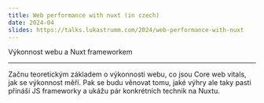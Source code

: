 ```yaml
---
title: Web performance with nuxt (in czech)
date: 2024-04
slides: https://talks.lukastrumm.com/2024/web-performance-with-nuxt
---
```


Výkonnost webu a Nuxt frameworkem

---

Začnu teoretickým základem o výkonnosti webu, co jsou Core web vitals, jak se
výkonnost měří. Pak se budu věnovat tomu, jaké výhry ale taky pasti přináší JS
frameworky a ukážu pár konkrétních technik na Nuxtu.
